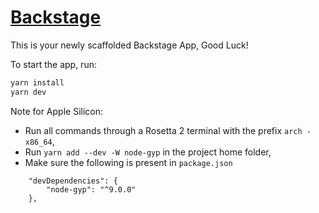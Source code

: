 # [Backstage](https://backstage.io)

This is your newly scaffolded Backstage App, Good Luck!

To start the app, run:

```sh
yarn install
yarn dev
```

Note for Apple Silicon: 
- Run all commands through a Rosetta 2 terminal with the prefix ```arch -x86_64```,
- Run ```yarn add --dev -W node-gyp``` in the project home folder,
- Make sure the following is present in ```package.json```
```
    "devDependencies": {
        "node-gyp": "^9.0.0"
    },
```